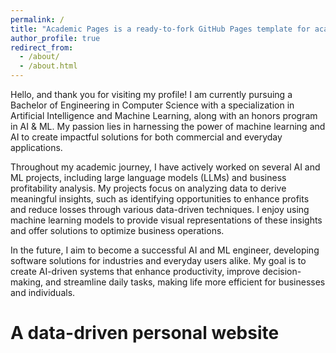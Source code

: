 ```yaml
---
permalink: /
title: "Academic Pages is a ready-to-fork GitHub Pages template for academic personal websites"
author_profile: true
redirect_from: 
  - /about/
  - /about.html
---
```


Hello, and thank you for visiting my profile! I am currently pursuing a Bachelor of Engineering in Computer Science with a specialization in Artificial Intelligence and Machine Learning, along with an honors program in AI & ML. My passion lies in harnessing the power of machine learning and AI to create impactful solutions for both commercial and everyday applications.

Throughout my academic journey, I have actively worked on several AI and ML projects, including large language models (LLMs) and business profitability analysis. My projects focus on analyzing data to derive meaningful insights, such as identifying opportunities to enhance profits and reduce losses through various data-driven techniques. I enjoy using machine learning models to provide visual representations of these insights and offer solutions to optimize business operations.

In the future, I aim to become a successful AI and ML engineer, developing software solutions for industries and everyday users alike. My goal is to create AI-driven systems that enhance productivity, improve decision-making, and streamline daily tasks, making life more efficient for businesses and individuals.

A data-driven personal website
======




